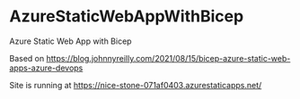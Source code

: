 # AzureStaticWebAppWithBicep
Azure Static Web App with Bicep

Based on https://blog.johnnyreilly.com/2021/08/15/bicep-azure-static-web-apps-azure-devops

Site is running at https://nice-stone-071af0403.azurestaticapps.net/
